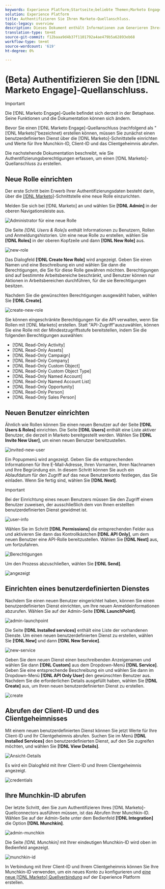 ```yaml
---
keywords: Experience Platform;Startseite;beliebte Themen;Marketo Engage;Markieren;Markieren
solution: Experience Platform
title: Authentifizieren Sie Ihren Marketo-Quellanschluss.
topic-legacy: overview
description: Dieses Dokument enthält Informationen zum Generieren Ihrer Marketo-Authentifizierungsberechtigungen.
translation-type: tm+mt
source-git-commit: f12baaa9d4b37f1101792a4ae479b5a62893eb68
workflow-type: tm+mt
source-wordcount: '619'
ht-degree: 0%

---
```



# (Beta) Authentifizieren Sie den [!DNL Marketo Engage]-Quellanschluss.

>[!IMPORTANT]
>
>Die [!DNL Marketo Engage]-Quelle befindet sich derzeit in der Betaphase. Seine Funktionen und die Dokumentation können sich ändern.

Bevor Sie einen [!DNL Marketo Engage]-Quellanschluss (nachfolgend als &quot;[!DNL Marketo]&quot;bezeichnet) erstellen können, müssen Sie zunächst einen benutzerdefinierten Dienst über die [!DNL Marketo]-Schnittstelle einrichten und Werte für Ihre Munchkin-ID, Client-ID und das Clientgeheimnis abrufen.

Die nachstehende Dokumentation beschreibt, wie Sie Authentifizierungsberechtigungen erfassen, um einen [!DNL Marketo]-Quellanschluss zu erstellen.

## Neue Rolle einrichten

Der erste Schritt beim Erwerb Ihrer Authentifizierungsdaten besteht darin, über die [[!DNL Marketo]](https://app-sjint.marketo.com/#MM0A1)-Schnittstelle eine neue Rolle einzurichten.

Melden Sie sich bei [!DNL Marketo] an und wählen Sie **[!DNL Admin]** in der oberen Navigationsleiste aus.

![Administrator für eine neue Rolle](../images/marketo/home.png)

Die Seite *[!DNL Users & Role]s* enthält Informationen zu Benutzern, Rollen und Anmeldungshistorien. Um eine neue Rolle zu erstellen, wählen Sie **[!DNL Roles]** in der oberen Kopfzeile und dann **[!DNL New Role]** aus.

![new-role](../images/marketo/new-role.png)

Das Dialogfeld **[!DNL Create New Role]** wird angezeigt. Geben Sie einen Namen und eine Beschreibung ein und wählen Sie dann die Berechtigungen, die Sie für diese Rolle gewähren möchten. Berechtigungen sind auf bestimmte Arbeitsbereiche beschränkt, und Benutzer können nur Aktionen in Arbeitsbereichen durchführen, für die sie Berechtigungen besitzen.

Nachdem Sie die gewünschten Berechtigungen ausgewählt haben, wählen Sie **[!DNL Create]**.

![create-new-role](../images/marketo/create-new-role.png)

Sie können eingeschränkte Berechtigungen für die API verwalten, wenn Sie Rollen mit [!DNL Marketo] erstellen. Statt &quot;API-Zugriff&quot;auszuwählen, können Sie eine Rolle mit der Mindestzugriffsstufe bereitstellen, indem Sie die folgenden Berechtigungen auswählen:

* [!DNL Read-Only Activity]
* [!DNL Read-Only Assets]
* [!DNL Read-Only Campaign]
* [!DNL Read-Only Company]
* [!DNL Read-Only Custom Object]
* [!DNL Read-Only Custom Object Type]
* [!DNL Read-Only Named Account]
* [!DNL Read-Only Named Account List]
* [!DNL Read-Only Opportunity]
* [!DNL Read-Only Person]
* [!DNL Read-Only Sales Person]

## Neuen Benutzer einrichten

Ähnlich wie Rollen können Sie einen neuen Benutzer auf der Seite **[!DNL Users & Roles]** einrichten. Die Seite **[!DNL Users]** enthält eine Liste aktiver Benutzer, die derzeit in Marketo bereitgestellt werden. Wählen Sie **[!DNL Invite New User]**, um einen neuen Benutzer bereitzustellen.

![invited-new-user](../images/marketo/invite-new-user.png)

Ein Popupmenü wird angezeigt. Geben Sie die entsprechenden Informationen für Ihre E-Mail-Adresse, Ihren Vornamen, Ihren Nachnamen und Ihre Begründung ein. In diesem Schritt können Sie auch ein Ablaufdatum für den Zugriff auf das neue Benutzerkonto festlegen, das Sie einladen. Wenn Sie fertig sind, wählen Sie **[!DNL Next]**.

>[!IMPORTANT]
>
>Bei der Einrichtung eines neuen Benutzers müssen Sie den Zugriff einem Benutzer zuweisen, der ausschließlich dem von Ihnen erstellten benutzerdefinierten Dienst gewidmet ist.

![user-info](../images/marketo/new-user-info.png)

Wählen Sie im Schritt **[!DNL Permissions]** die entsprechenden Felder aus und aktivieren Sie dann das Kontrollkästchen **[!DNL API Only]**, um dem neuen Benutzer eine API-Rolle bereitzustellen. Wählen Sie **[!DNL Next]** aus, um fortzufahren.

![Berechtigungen](../images/marketo/permissions.png)

Um den Prozess abzuschließen, wählen Sie **[!DNL Send]**.

![angezeigt](../images/marketo/message.png)

## Einrichten eines benutzerdefinierten Dienstes

Nachdem Sie einen neuen Benutzer eingerichtet haben, können Sie einen benutzerdefinierten Dienst einrichten, um Ihre neuen Anmeldeinformationen abzurufen. Wählen Sie auf der Admin-Seite **[!DNL LaunchPoint]**.

![admin-launchpoint](../images/marketo/admin-launchpoint.png)

Die Seite **[!DNL Installed services]** enthält eine Liste der vorhandenen Dienste. Um einen neuen benutzerdefinierten Dienst zu erstellen, wählen Sie **[!DNL New]** und dann **[!DNL New Service]**.

![new-service](../images/marketo/new-service.png)

Geben Sie dem neuen Dienst einen beschreibenden Anzeigenamen und wählen Sie dann **[!DNL Custom]** aus dem Dropdown-Menü **[!DNL Service]**. Geben Sie eine entsprechende Beschreibung ein und wählen Sie dann im Dropdown-Menü **[!DNL API Only User]** den gewünschten Benutzer aus. Nachdem Sie die erforderlichen Details ausgefüllt haben, wählen Sie **[!DNL Create]** aus, um Ihren neuen benutzerdefinierten Dienst zu erstellen.

![create](../images/marketo/create.png)

## Abrufen der Client-ID und des Clientgeheimnisses

Mit einem neuen benutzerdefinierten Dienst können Sie jetzt Werte für Ihre Client-ID und Ihr Clientgeheimnis abrufen. Suchen Sie im Menü **[!DNL Installed Services]** den benutzerdefinierten Dienst, auf den Sie zugreifen möchten, und wählen Sie **[!DNL View Details]**.

![Ansicht-Details](../images/marketo/view-details.png)

Es wird ein Dialogfeld mit Ihrer Client-ID und Ihrem Clientgeheimnis angezeigt.

![credentials](../images/marketo/credentials.png)

## Ihre Munchkin-ID abrufen

Der letzte Schritt, den Sie zum Authentifizieren Ihres [!DNL Marketo]-Quellconnectors ausführen müssen, ist das Abrufen Ihrer Munchkin-ID. Wählen Sie auf der Admin-Seite unter dem Bedienfeld **[!DNL Integration]** die Option **[!DNL Munchkin]**.

![admin-munchkin](../images/marketo/admin-munchkin.png)

Die Seite *[!DNL Munchkin]* mit Ihrer eindeutigen Munchkin-ID wird oben im Bedienfeld angezeigt.

![munchkin-id](../images/marketo/munchkin-id.png)

In Verbindung mit Ihrer Client-ID und Ihrem Clientgeheimnis können Sie Ihre Munchkin-ID verwenden, um ein neues Konto zu konfigurieren und [eine neue  [!DNL Marketo] Quellverbindung](../../../tutorials/ui/create/adobe-applications/marketo.md) auf der Experience Platform erstellen.
